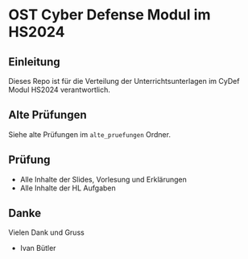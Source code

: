 # OST Cyber Defense Modul im HS2024
## Einleitung
Dieses Repo ist für die Verteilung der Unterrichtsunterlagen im CyDef Modul HS2024 verantwortlich. 

## Alte Prüfungen
Siehe alte Prüfungen im `alte_pruefungen` Ordner. 

## Prüfung
* Alle Inhalte der Slides, Vorlesung und Erklärungen
* Alle Inhalte der HL Aufgaben

## Danke
Vielen Dank und Gruss

* Ivan Bütler

